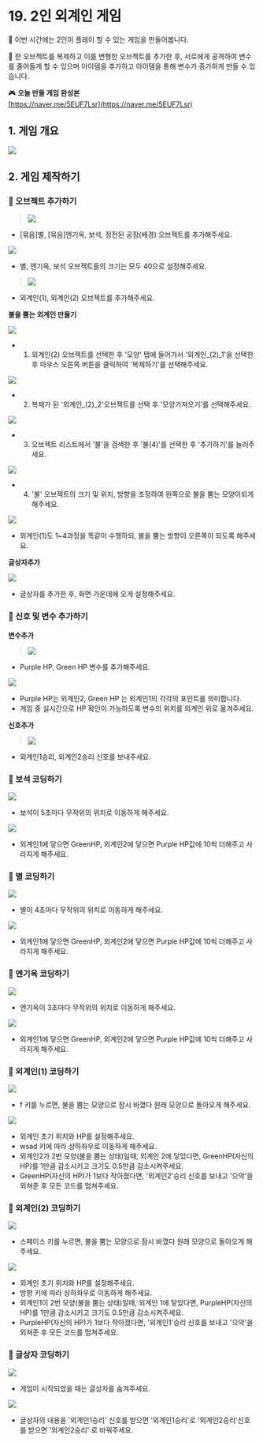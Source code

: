# 19. 2인 외계인 게임


🙂 이번 시간에는 2인이 플레이 할 수 있는 게임을 만들어봅니다. 

🚩 한 오브젝트를 복제하고 이를 변형한 오브젝트를 추가한 후, 서로에게 공격하여 변수를 줄어들게 할 수 있으며 아이템을 추가하고 아이템을 통해 변수가 증가하게 만들 수 있습니다. 

🎮  **오늘 만들 게임 완성본**   
[https://naver.me/5EUF7Lsr](https://naver.me/5EUF7Lsr) 

## 1. 게임 개요
![](img/19_2인외계인게임/31.png)
  

## 2. 게임 제작하기

### 🧩 오브젝트 추가하기
> ![](img/19_2인외계인게임/1.png)
-  [묶음]별, [묶음]엔기옥, 보석, 정전된 공장(배경) 오브젝트를 추가해주세요. 

![](img/19_2인외계인게임/2.png)
- 별, 엔기옥, 보석 오브젝트들의 크기는 모두 40으로 설정해주세요. 

> ![](img/19_2인외계인게임/8.png)
- 외계인(1), 외계인(2) 오브젝트를 추가해주세요. 

**불을 뿜는 외계인 만들기**

![](img/19_2인외계인게임/9.png)
- 1. 외계인(2) 오브젝트를 선택한 후 '모양' 탭에 들어가서 '외계인_(2)_1'을 선택한 후 마우스 오른쪽 버튼을 클릭하여 '복제하기'를 선택해주세요.

![](img/19_2인외계인게임/10.png)
- 2. 복제가 된 '외계인_(2)_2'오브젝트를 선택 후 '모양가져오기'를 선택해주세요. 

![](img/19_2인외계인게임/11.png)
- 3. 오브젝트 리스트에서 '불'을 검색한 후 '불(4)'를 선택한 후 '추가하기'를 눌러주세요.

![](img/19_2인외계인게임/12.png)
- 4. '불' 오브젝트의 크기 및 위치, 방향을 조정하여 왼쪽으로 불을 뿜는 모양이되게 해주세요. 

![](img/19_2인외계인게임/13.png)
- 외계인(1)도 1~4과정을 똑같이 수행하되, 불을 뿜는 방향이 오른쪽이 되도록 해주세요. 


**글상자추가** 

![](img/19_2인외계인게임/14.png)
- 글상자를 추가한 후, 화면 가운데에 오게 설정해주세요. 

### 🧩 신호 및 변수 추가하기 

**변수추가**

> ![](img/19_2인외계인게임/15.png)
- Purple HP, Green HP 변수를 추가해주세요. 

![](img/19_2인외계인게임/29.png)
-  Purple HP는 외계인2,  Green HP 는 외계인1의 각각의 포인트를 의미합니다. 
-  게임 중 실시간으로 HP 확인이 가능하도록 변수의 위치를 외계인 위로 옮겨주세요.
  

**신호추가**

> ![](img/19_2인외계인게임/16.png)
- 외계인1승리, 외계인2승리 신호를 보내주세요.
  
### 🧩 보석 코딩하기 
![](img/19_2인외계인게임/17.png)
- 보석이 5초마다 무작위의 위치로 이동하게 해주세요. 

![](img/19_2인외계인게임/18.png)
- 외계인1에 닿으면 GreenHP, 외계인2에 닿으면 Purple HP값에 10씩 더해주고 사라지게 해주세요. 
  
### 🧩 별 코딩하기 
![](img/19_2인외계인게임/19.png)
- 별이 4초마다 무작위의 위치로 이동하게 해주세요. 

![](img/19_2인외계인게임/20.png)
- 외계인1에 닿으면 GreenHP, 외계인2에 닿으면 Purple HP값에 10씩 더해주고 사라지게 해주세요. 

### 🧩 엔기옥 코딩하기 
![](img/19_2인외계인게임/21.png)
- 엔기옥이 3초마다 무작위의 위치로 이동하게 해주세요. 

![](img/19_2인외계인게임/22.png)
- 외계인1에 닿으면 GreenHP, 외계인2에 닿으면 Purple HP값에 10씩 더해주고 사라지게 해주세요. 

### 🧩 외계인(1) 코딩하기 
![](img/19_2인외계인게임/24.png)
- f 키를 누르면, 불을 뿜는 모양으로 잠시 바꼈다 원래 모양으로 돌아오게 해주세요. 
  
![](img/19_2인외계인게임/23.png)
- 외계인 초기 위치와 HP를 설정해주세요. 
- wsad 키에 따라 상하좌우로 이동하게 해주세요. 
- 외계인2가 2번 모양(불을 뿜는 상태)일때, 외계인 2에 닿았다면, GreenHP(자신의 HP)를 1만큼 감소시키고 크기도 0.5만큼 감소시켜주세요. 
- GreenHP(자신의 HP)가 1보다 작아졌다면, '외계인2'승리 신호를 보내고 '으악'을 외쳐준 후 모든 코드를 멈쳐주세요. 



### 🧩 외계인(2) 코딩하기 
![](img/19_2인외계인게임/25.png)
- 스페이스 키를 누르면, 불을 뿜는 모양으로 잠시 바꼈다 원래 모양으로 돌아오게 해주세요. 
  
![](img/19_2인외계인게임/26.png)
- 외계인 초기 위치와 HP를 설정해주세요. 
- 방향 키에 따라 상하좌우로 이동하게 해주세요. 
- 외계인1이 2번 모양(불을 뿜는 상태)일때, 외계인 1에 닿았다면, PurpleHP(자신의 HP)를 1만큼 감소시키고 크기도 0.5만큼 감소시켜주세요. 
- PurpleHP(자신의 HP)가 1보다 작아졌다면, '외계인1'승리 신호를 보내고 '으악'을 외쳐준 후 모든 코드를 멈쳐주세요. 

### 🧩 글상자 코딩하기 

![](img/19_2인외계인게임/27.png)
- 게임이 시작되었을 때는 글상자를 숨겨주세요. 

![](img/19_2인외계인게임/28.png)
- 글상자의 내용을 '외계인1승리' 신호를 받으면 '외계인1승리'로 '외계인2승리'신호를 받으면 '외계인2승리' 로 바꿔주세요.